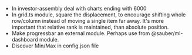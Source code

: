 - In investor-assembly deal with charts ending with 6000
- In grid.ts module, square the displacement, to encourage shifting whole
  row/column instead of moving a single item far away. It's more important that
  relative rank is maintained, than absolute position.
- Make progressbar an external module. Perhaps use from @sauber/ml-dashboard module.
- Discover Min/Max in config.json file
